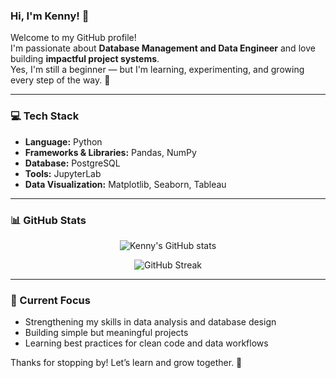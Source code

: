### Hi, I'm Kenny! 👋

Welcome to my GitHub profile!  
I'm passionate about **Database Management and Data Engineer** and love building **impactful project systems**.  
Yes, I'm still a beginner — but I'm learning, experimenting, and growing every step of the way. 🚀

---
### 💻 Tech Stack

- **Language:** Python  
- **Frameworks & Libraries:** Pandas, NumPy  
- **Database:** PostgreSQL  
- **Tools:** JupyterLab  
- **Data Visualization:** Matplotlib, Seaborn, Tableau  

---
### 📊 GitHub Stats

<p align="center">
  <img src="https://github-readme-stats.vercel.app/api?username=kenny&show_icons=true&theme=tokyonight" alt="Kenny's GitHub stats" />
</p>

<p align="center">
  <img src="https://github-readme-streak-stats.herokuapp.com/?user=kenny&theme=tokyonight" alt="GitHub Streak" />
</p>

---
### 📌 Current Focus
- Strengthening my skills in data analysis and database design  
- Building simple but meaningful projects  
- Learning best practices for clean code and data workflows  

Thanks for stopping by! Let’s learn and grow together. 🌱
